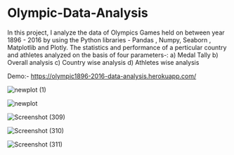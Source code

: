 # Olympic-Data-Analysis

In this project, I analyze the data of Olympics Games held on between year 1896 - 2016 by using the Python libraries - Pandas , Numpy, Seaborn , Matplotlib and Plotly.
The statistics and performance of a perticular country and athletes analyzed on the basis of four parameters-:
a) Medal Tally
b) Overall analysis
c) Country wise analysis
d) Athletes wise analysis


Demo:- https://olympic1896-2016-data-analysis.herokuapp.com/



![newplot (1)](https://user-images.githubusercontent.com/67510391/180658130-da266551-ec10-485b-8fd7-586fb3b04647.png)

![newplot](https://user-images.githubusercontent.com/67510391/180658159-ef6fd0ff-6fc3-4bb5-a3a5-4b7b584e3cd0.png)

![Screenshot (309)](https://user-images.githubusercontent.com/67510391/180658182-dd0071c7-61fc-4e6c-866d-5216b94a4799.png)

![Screenshot (310)](https://user-images.githubusercontent.com/67510391/180658202-e65db733-57e1-42b7-8d6e-a72be612de3c.png)

![Screenshot (311)](https://user-images.githubusercontent.com/67510391/180658212-d9c81e5d-0b2e-4674-9171-cd2641c19ab7.png)



